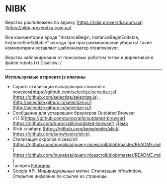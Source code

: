 NIBK
================

Верстка расположена по адресу [https://nibk.proverstka.com.ua](https://nibk.proverstka.com.ua)

Все комментарии вроде "InstanceBegin, InstanceBeginEditable, InstanceEndEditable" из кода при программировании убирать! Такие комментарии оставляет шаблонизатор dreamweaver.

Верстка заблокирована от поисковых роботом тегом <meta name="robots" content="noindex,nofollow" /> и директивой в файле robots.txt Disallow: /

---------------------------------------------------------

__Используемые в проекте js плагины__
* Скрипт стилизации выпадающих списков с поиском[https://github.com/selectize/selectize.js](https://github.com/selectize/selectize.js) , [http://selectize.github.io/selectize.js/](http://selectize.github.io/selectize.js/)
* Сообщение для устаревших браузеров Outdated Browser v1.1.5[https://github.com/burocratik/outdated-browser](https://github.com/burocratik/outdated-browser) [Демо](http://outdatedbrowser.com/ru)
* Slick слайдер [https://github.com/kenwheeler/slick](https://github.com/kenwheeler/slick)
* Стилизация скролов nicescroll [https://github.com/inuyaksa/jquery.nicescroll/blob/master/README.md](https://github.com/inuyaksa/jquery.nicescroll/blob/master/README.md)
* Галерея [Fotorama](http://fotorama.io/)
* Google API. Индивидуальные метки. Стилизация infowindow. Открытие инфоокна по ссылке из страницы.

